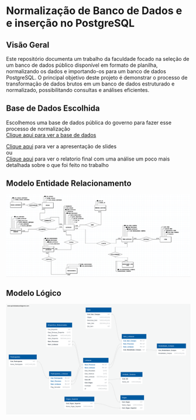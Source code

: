 # Normalização de Banco de Dados e e inserção no PostgreSQL
## Visão Geral
Este repositório documenta um trabalho da faculdade focado na seleção de um banco de dados público disponível em formato de planilha, normalizando os dados e importando-os para um banco de dados PostgreSQL. O principal objetivo deste projeto é demonstrar o processo de transformação de dados brutos em um banco de dados estruturado e normalizado, possibilitando consultas e análises eficientes.

## Base de Dados Escolhida
Escolhemos uma base de dados pública do governo para fazer esse processo de normalização <br/>
[Clique aqui para ver a base de dados](https://portaldatransparencia.gov.br/pagina-interna/603389-dicionario-de-dados-licitacoes)

[Clique aqui](slides.pdf) para ver a apresentação de slides
<br/>
ou
<br/>
[Clique aqui](slides.pdf) para ver o relatorio final com uma análise um poco mais detalhada sobre o que foi feito no trabalho



## Modelo Entidade Relacionamento
<img src="Modelos/ModeloER.png" >
<br/>

## Modelo Lógico
<img src="Modelos/ModeloLogico.png" >




